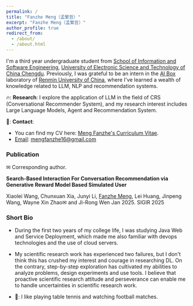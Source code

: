 ```yaml
---
permalink: /
title: "Fanzhe Meng（孟繁哲）"
excerpt: "Fanzhe Meng（孟繁哲）"
author_profile: true
redirect_from: 
  - /about/
  - /about.html
---
```

I'm a third year undergraduate student from [School of Information and Software Engineering](https://sise.uestc.edu.cn/), [University of Electronic Science and Technology of China Chengdu](https://www.uestc.edu.cn/). Previously, I was grateful to be an intern in the [AI Box](http://aibox.ruc.edu.cn/index.htm) laboratory of [Renmin University of China](https://www.ruc.edu.cn/), where I've learned a wealth of knowledge related to LLM, NLP and recommendation systems.

🔥: **Research**: I explore the application of LLM in the field of CRS (Conversational Recommender System), and my research interest includes Large Language Models, Agent and Recommendation System.

📧: **Contact**: 
- You can find my CV here: [Meng Fanzhe's Curriculum Vitae](../assets/self_curriculum_vitae.pdf).
- [Email](mengfanzhe16@gmail.com): <u>mengfanzhe16@gmail.com</u>

### Publication
✉ Corresponding author.

**Search-Based Interaction For Conversation Recommendation via Generative Reward Model Based Simulated User**

Xiaolei Wang, Chunxuan Xia, Junyi Li, <u>Fanzhe Meng</u>, Lei Huang, Jinpeng Wang, Wayne Xin Zhao✉ and Ji-Rong Wen Jan 2025. SIGIR 2025

### Short Bio
- During the first two years of my college life, I was studying Java Web and Service Deployment, which made me also familiar with devops technologies and the use of cloud servers.

- My scientific research work has experienced two failures, but I don't think this has crushed my interest and courage in researching DL. On the contrary, step-by-step exploration has cultivated my abilities to analyze problems, design experiments and use tools. I believe that proactive scientific research attitude and perseverance can enable me to handle uncertainties in scientific research work.
  
- 🏓: I like playing table tennis and watching football matches.
